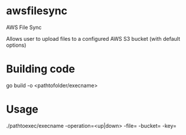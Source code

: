 # awsfilesync
AWS File Sync

Allows user to upload files to a configured AWS S3 bucket (with default options)

# Building code
go build -o <pathtofolder/execname>

# Usage
./pathtoexec/execname -operation=<up|down> -file=<localPath> -bucket=<yourawsbucketname> -key=<bucketpath>
